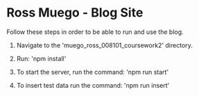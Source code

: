 # Ross Muego - Blog Site

Follow these steps in order to be able to run and use the blog.

1. Navigate to the 'muego_ross_008101_coursework2' directory.
2. Run: 'npm install'
3. To start the server, run the command: 'npm run start'

4. To insert test data run the command: 'npm run insert'
